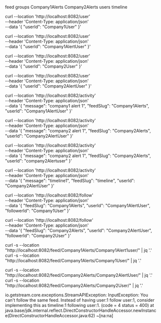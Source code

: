 feed groups
Company1Alerts
Company2Alerts
users
timeline


curl --location 'http://localhost:8082/user' \
--header 'Content-Type: application/json' \
--data '{
"userId": "Company1User"
}'

curl --location 'http://localhost:8082/user' \
--header 'Content-Type: application/json' \
--data '{
"userId": "Company1AlertUser"
}'

curl --location 'http://localhost:8082/user' \
--header 'Content-Type: application/json' \
--data '{
"userId": "Company2User"
}'

curl --location 'http://localhost:8082/user' \
--header 'Content-Type: application/json' \
--data '{
"userId": "Company2AlertUser"
}'


curl --location 'http://localhost:8082/activity' \
--header 'Content-Type: application/json' \
--data '{
"message": "company1 alert 1",
"feedSlug": "Company1Alerts",
"userId": "Company1AlertUser"
}'

curl --location 'http://localhost:8082/activity' \
--header 'Content-Type: application/json' \
--data '{
"message": "company2 alert 1",
"feedSlug": "Company2Alerts",
"userId": "Company2AlertUser"
}'


curl --location 'http://localhost:8082/activity' \
--header 'Content-Type: application/json' \
--data '{
"message": "company2 alert 1",
"feedSlug": "Company2Alerts",
"userId": "company2Alertuser"
}'

curl --location 'http://localhost:8082/activity' \
--header 'Content-Type: application/json' \
--data '{
"message": "timeline1",
"feedSlug": "timeline",
"userId": "Company2AlertUser"
}'



curl --location 'http://localhost:8082/follow' \
--header 'Content-Type: application/json' \
--data '{
"feedSlug": "Company1Alerts",
"userId": "Company1AlertUser",
"followerId": "Company1User"
}'

curl --location 'http://localhost:8082/follow' \
--header 'Content-Type: application/json' \
--data '{
"feedSlug": "Company2Alerts",
"userId": "Company2AlertUser",
"followerId": "Company2User"
}'

curl -s --location "http://localhost:8082/feed/Company1Alerts/Company1Alert1user/" | jq '.'
curl -s --location "http://localhost:8082/feed/Company1Alerts/Company1User/" | jq '.'

curl -s --location "http://localhost:8082/feed/Company2Alerts/Company2AlertUser/" | jq '.'
curl -s --location "http://localhost:8082/feed/Company2Alerts/Company2User/" | jq '.'


io.getstream.core.exceptions.StreamAPIException: InputException: You can't follow the same feed. Instead of having user:1 follow user:1, consider implementing this as timeline:1 following user:1. (code = 4 status = 400)
at java.base/jdk.internal.reflect.DirectConstructorHandleAccessor.newInstance(DirectConstructorHandleAccessor.java:62) ~[na:na]
